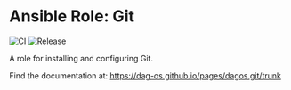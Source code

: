 # Ansible Role: Git

![CI](https://github.com/DAG-OS/ansible-role-git/actions/workflows/ci.yml/badge.svg?branch=trunk)
![Release](https://github.com/DAG-OS/ansible-role-git/actions/workflows/release.yml/badge.svg?branch=trunk)

A role for installing and configuring Git.

Find the documentation at: <https://dag-os.github.io/pages/dagos.git/trunk>
